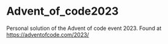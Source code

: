 # Advent_of_code2023
Personal solution of the Advent of code event 2023. Found at https://adventofcode.com/2023/
